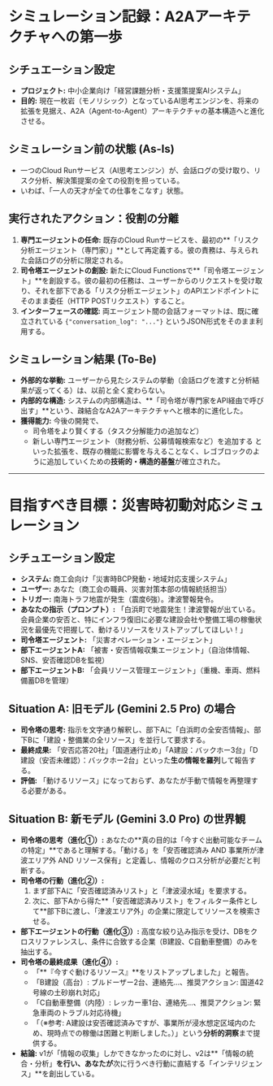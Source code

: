 # シミュレーション記録：A2Aアーキテクチャへの第一歩

## シチュエーション設定
- **プロジェクト:** 中小企業向け「経営課題分析・支援策提案AIシステム」
- **目的:** 現在一枚岩（モノリシック）となっているAI思考エンジンを、将来の拡張を見据え、A2A（Agent-to-Agent）アーキテクチャの基本構造へと進化させる。

## シミュレーション前の状態 (As-Is)
- 一つのCloud Runサービス（AI思考エンジン）が、会話ログの受け取り、リスク分析、解決策提案の全ての役割を担っている。
- いわば、「一人の天才が全ての仕事をこなす」状態。

## 実行されたアクション：役割の分離
1.  **専門エージェントの任命:** 既存のCloud Runサービスを、最初の**「リスク分析エージェント（専門家）」**として再定義する。彼の責務は、与えられた会話ログの分析に限定される。
2.  **司令塔エージェントの創設:** 新たにCloud Functionsで**「司令塔エージェント」**を創設する。彼の最初の任務は、ユーザーからのリクエストを受け取り、それを部下である「リスク分析エージェント」のAPIエンドポイントにそのまま委任（HTTP POSTリクエスト）すること。
3.  **インターフェースの確認:** 両エージェント間の会話フォーマットは、既に確立されている `{"conversation_log": "..."}` というJSON形式をそのまま利用する。

## シミュレーション結果 (To-Be)
- **外部的な挙動:** ユーザーから見たシステムの挙動（会話ログを渡すと分析結果が返ってくる）は、以前と全く変わらない。
- **内部的な構造:** システムの内部構造は、**「司令塔が専門家をAPI経由で呼び出す」**という、疎結合なA2Aアーキテクチャへと根本的に進化した。
- **獲得能力:** 今後の開発で、
    - 司令塔をより賢くする（タスク分解能力の追加など）
    - 新しい専門エージェント（財務分析、公募情報検索など）を追加する
    といった拡張を、既存の機能に影響を与えることなく、レゴブロックのように追加していくための**技術的・構造的基盤**が確立された。

---

# 目指すべき目標：災害時初動対応シミュレーション

## シチュエーション設定
- **システム:** 商工会向け「災害時BCP発動・地域対応支援システム」
- **ユーザー:** あなた（商工会の職員、災害対策本部の情報統括担当）
- **トリガー:** 南海トラフ地震が発生（震度6強）。津波警報発令。
- **あなたの指示（プロンプト）:** 「白浜町で地震発生！津波警報が出ている。会員企業の安否と、特にインフラ復旧に必要な建設会社や整備工場の稼働状況を最優先で把握して、動けるリソースをリストアップしてほしい！」
- **司令塔エージェント:** 「災害オペレーション・エージェント」
- **部下エージェントA:** 「被害・安否情報収集エージェント」（自治体情報、SNS、安否確認DBを監視）
- **部下エージェントB:** 「会員リソース管理エージェント」（重機、車両、燃料備蓄DBを管理）

## Situation A: 旧モデル (Gemini 2.5 Pro) の場合
- **司令塔の思考:** 指示を文字通り解釈し、部下Aに「白浜町の全安否情報」、部下Bに「建設・整備業の全リソース」を並行して要求する。
- **最終成果:** 「安否応答20社」「国道通行止め」「A建設：バックホー3台」「D建設（安否未確認）：バックホー2台」といった**生の情報を羅列**して報告する。
- **評価:** 「動けるリソース」になっておらず、あなたが手動で情報を再整理する必要がある。

## Situation B: 新モデル (Gemini 3.0 Pro) の世界観
- **司令塔の思考（進化①）:** あなたの**真の目的は「今すぐ出動可能なチームの特定」**であると理解する。「動ける」を「安否確認済み AND 事業所が津波エリア外 AND リソース保有」と定義し、情報のクロス分析が必要だと判断する。
- **司令塔の行動（進化②）:**
    1.  まず部下Aに「安否確認済みリスト」と「津波浸水域」を要求する。
    2.  次に、部下Aから得た**「安否確認済みリスト」をフィルター条件として**部下Bに渡し、「津波エリア外」の企業に限定してリソースを検索させる。
- **部下エージェントの行動（進化③）:** 高度な絞り込み指示を受け、DBをクロスリファレンスし、条件に合致する企業（B建設、C自動車整備）のみを抽出する。
- **司令塔の最終成果（進化④）:**
    - 「**『今すぐ動けるリソース』**をリストアップしました」と報告。
    - 「B建設（高台）: ブルドーザー2台、連絡先...、推奨アクション: 国道42号線の土砂崩れ対応」
    - 「C自動車整備（内陸）: レッカー車1台、連絡先...、推奨アクション: 緊急車両のトラブル対応待機」
    - 「（※参考: A建設は安否確認済みですが、事業所が浸水想定区域内のため、現時点での稼働は困難と判断しました。）」という**分析的洞察**まで提供する。
- **結論:** v1が「情報の収集」しかできなかったのに対し、v2は**「情報の統合・分析」**を行い、あなたが**次に行うべき行動に直結する「インテリジェンス」**を創出している。